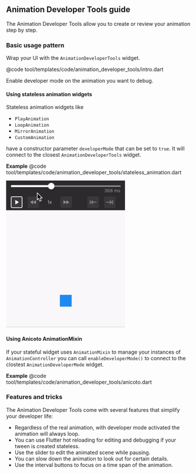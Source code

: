 ## Animation Developer Tools guide

The Animation Developer Tools allow you to create or review your animation step by step.

### Basic usage pattern

Wrap your UI with the `AnimationDeveloperTools` widget.

@code tool/templates/code/animation_developer_tools/intro.dart

Enable developer mode on the animation you want to debug.

#### Using stateless animation widgets

Stateless animation widgets like

- `PlayAnimation`
- `LoopAnimation`
- `MirrorAnimation`
- `CustomAnimation`

have a constructor parameter `developerMode` that can be set to `true`. It will connect to the closest `AnimationDeveloperTools` widget.

**Example**
@code tool/templates/code/animation_developer_tools/stateless_animation.dart

![devtools](https://raw.githubusercontent.com/felixblaschke/simple_animations_documentation_assets/master/v2/devtools.gif)

#### Using Anicoto AnimationMixin

If your stateful widget uses `AnimationMixin` to manage your instances of `AnimationController` you can call `enableDeveloperMode()` to connect to the clostest `AnimationDeveloperMode` widget.

**Example**
@code tool/templates/code/animation_developer_tools/anicoto.dart

### Features and tricks

The Animation Developer Tools come with several features that simplify your developer life:

- Regardless of the real animation, with developer mode activated the animation will always loop.
- You can use Flutter hot reloading for editing and debugging if your tween is created stateless.
- Use the slider to edit the animated scene while pausing.
- You can slow down the animation to look out for certain details.
- Use the interval buttons to focus on a time span of the animation.
